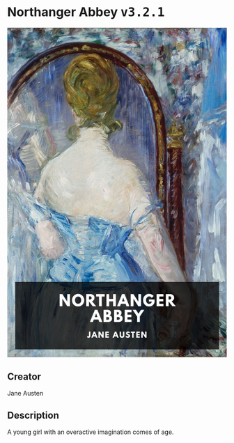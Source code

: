 
# Northanger Abbey <kbd>v3.2.1</kbd>

<center>
  <img src="./cover-1024.jpg"/>
</center>

## Creator
Jane Austen

## Description
A young girl with an overactive imagination comes of age.
